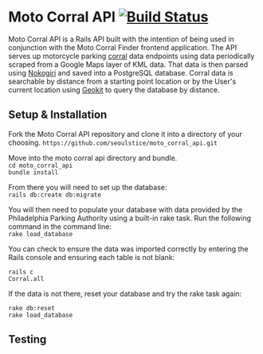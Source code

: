 # Moto Corral API [![Build Status](https://travis-ci.org/seoulstice/moto_corral_api.svg?branch=master)](https://travis-ci.org/seoulstice/moto_corral_api)
Moto Corral API is a Rails API built with the intention of being used in conjunction with the Moto Corral Finder frontend application.  The API serves up motorcycle parking [corral](http://www.philapark.org/motorcycle-scooter-parking/) data endpoints using data periodically scraped from a Google Maps layer of KML data.  That data is then parsed using [Nokogiri](https://nokogiri.org) and saved into a PostgreSQL database.  Corral data is searchable by distance from a starting point location or by the User's current location using [Geokit](https://github.com/geokit/geokit) to query the database by distance.  
## Setup & Installation  
Fork the Moto Corral API repository and clone it into a directory of your choosing. 
`https://github.com/seoulstice/moto_corral_api.git`  
 
Move into the moto corral api directory and bundle.  
`cd moto_corral_api`  
`bundle install`  
 
From there you will need to set up the database:  
`rails db:create db:migrate`  
 
You will then need to populate your database with data provided by the Philadelphia Parking Authority using a built-in rake task.  Run the following command in the command line:  
`rake load_database`  
 
 You can check to ensure the data was imported correctly by entering the Rails console and ensuring each table is not blank:  

```
rails c  
Corral.all  
```  
If the data is not there, reset your database and try the rake task again: 
```  
rake db:reset  
rake load_database  
```
## Testing
